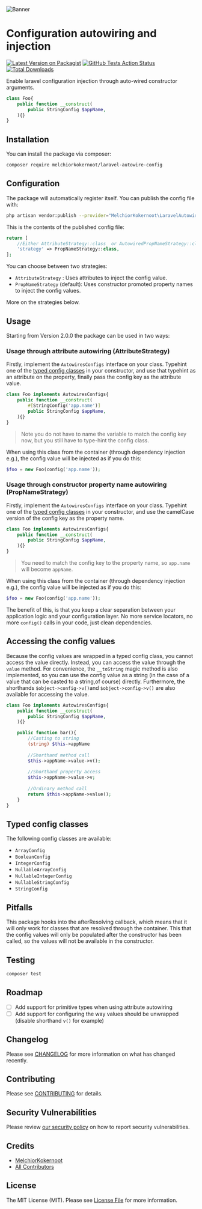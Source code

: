 ![Banner](https://banners.beyondco.de/laravel-autowire-configs.png?theme=light&packageManager=composer+require&packageName=melchiorkokernoot%2Flaravel-autowire-config&pattern=circuitBoard&style=style_1&description=Allows+configuration+injection+through+auto-wired+constructor+arguments&md=1&showWatermark=0&fontSize=100px&images=https%3A%2F%2Flaravel.com%2Fimg%2Flogomark.min.svg)

# Configuration autowiring and injection

[![Latest Version on Packagist](https://img.shields.io/packagist/v/melchiorkokernoot/laravel-autowire-config.svg?style=flat-square)](https://packagist.org/packages/melchiorkokernoot/laravel-autowire-config)
[![GitHub Tests Action Status](https://img.shields.io/github/actions/workflow/status/melchiorkokernoot/laravel-autowire-config/run-tests.yml?branch=main&label=tests&style=flat-square)](https://github.com/melchiorkokernoot/laravel-autowire-config/actions?query=workflow%3Arun-tests+branch%3Amain)
[![Total Downloads](https://img.shields.io/packagist/dt/melchiorkokernoot/laravel-autowire-config.svg?style=flat-square)](https://packagist.org/packages/melchiorkokernoot/laravel-autowire-config)

Enable laravel configuration injection through auto-wired constructor arguments.

```php
class Foo{
    public function __construct(
        public StringConfig $appName,
    ){}
}
```

## Installation

You can install the package via composer:

```bash
composer require melchiorkokernoot/laravel-autowire-config
```

## Configuration

The package will automatically register itself.
You can publish the config file with:

```bash
php artisan vendor:publish --provider="MelchiorKokernoot\LaravelAutowireConfig\LaravelAutowireConfigServiceProvider"
```

This is the contents of the published config file:

```php
return [
    //Either AttributeStrategy::class  or AutowiredPropNameStrategy::class
    'strategy' => PropNameStrategy::class,
];
```

You can choose between two strategies:

- `AttributeStrategy` : Uses attributes to inject the config value.
- `PropNameStrategy` (default): Uses constructor promoted property names to inject the config values.

More on the strategies below.

## Usage

Starting from Version 2.0.0 the package can be used in two ways:

### Usage through attribute autowiring (AttributeStrategy)

Firstly, implement the `AutowiresConfigs` interface on your class.
Typehint one of the [typed config classes](#typed-config-classes) in your constructor, and use that typehint as an
attribute on the property, finally pass the config key as the attribute value.

```php
class Foo implements AutowiresConfigs{
    public function __construct(
        #[StringConfig('app.name')]
        public StringConfig $appName,
    ){}
}
```

> Note you do not have to name the variable to match the config key now, but you still have to type-hint the config
> class.

When using this class from the container (through dependency injection e.g.), the config value will be injected as if
you do this:

```php
$foo = new Foo(config('app.name'));
```

### Usage through constructor property name autowiring (PropNameStrategy)

Firstly, implement the `AutowiresConfigs` interface on your class.
Typehint one of the [typed config classes](#typed-config-classes) in your constructor, and use the camelCase version of
the config key as the
property name.

```php
class Foo implements AutowiresConfigs{
    public function __construct(
        public StringConfig $appName,
    ){}
}
```

> You need to match the config key to the property name, so `app.name` will become `appName`.

When using this class from the container (through dependency injection e.g.), the config value will be injected as if
you do this:

```php
$foo = new Foo(config('app.name'));
```

The benefit of this, is that you keep a clear separation between your application logic and your configuration layer.
No more service locators, no more `config()` calls in your code, just clean dependencies.

## Accessing the config values

Because the config values are wrapped in a typed config class, you cannot access the value directly. Instead, you can
access the value through the `value` method. For convenience, the `__toString` magic method is also implemented, so you
can use the config value as a string (in the case of a value that can be casted to a string,of course) directly.
Furthermore, the shorthands `$object->config->v()`and `$object->config->v()` are also available for accessing the value.

```php
class Foo implements AutowiresConfigs{
    public function __construct(
        public StringConfig $appName,
    ){}

    public function bar(){
        //Casting to string
        (string) $this->appName
        
        //Shorthand method call
        $this->appName->value->v();
        
        //Shorthand property access
        $this->appName->value->v;
        
        //Ordinary method call
        return $this->appName->value();
    }
}
```

## Typed config classes

The following config classes are available:

- `ArrayConfig`
- `BooleanConfig`
- `IntegerConfig`
- `NullableArrayConfig`
- `NullableIntegerConfig`
- `NullableStringConfig`
- `StringConfig`

## Pitfalls

This package hooks into the afterResolving callback, which means that it will only work for classes that are resolved
through the container. This that the config values will only be populated after the constructor has been called, so the
values will not be available in the constructor.

## Testing

```bash
composer test
```

## Roadmap

- [ ] Add support for primitive types when using attribute autowiring
- [ ] Add support for configuring the way values should be unwrapped (disable shorthand `v()` for example)

## Changelog

Please see [CHANGELOG](CHANGELOG.md) for more information on what has changed recently.

## Contributing

Please see [CONTRIBUTING](CONTRIBUTING.md) for details.

## Security Vulnerabilities

Please review [our security policy](../../security/policy) on how to report security vulnerabilities.

## Credits

- [MelchiorKokernoot](https://github.com/MelchiorKokernoot)
- [All Contributors](../../contributors)

## License

The MIT License (MIT). Please see [License File](LICENSE.md) for more information.
